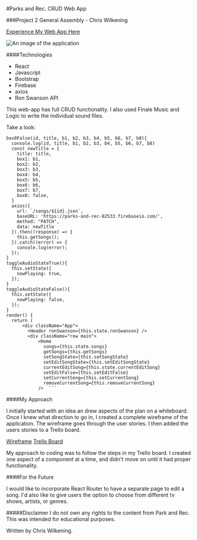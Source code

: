 #Parks and Rec. CRUD Web App

###Project 2 General Assembly - Chris Wilkening

[Experience My Web App Here](https://build-pdbedvjxzo.now.sh)

![An image of the application](http://i.imgur.com/nrpFkYJ.png)

####Technologies


- React
- Javascript
- Bootstrap
- Firebase
- axios
- Ron Swanson API

This web-app has full CRUD functionality. I also used Finale Music and Logic to write the individual sound files.

Take a look:

    box8False(id, title, b1, b2, b3, b4, b5, b6, b7, b8){
      console.log(id, title, b1, b2, b3, b4, b5, b6, b7, b8)
      const newTitle = {
        title: title,
        box1: b1,
        box2: b2,
        box3: b3,
        box4: b4,
        box5: b5,
        box6: b6,
        box7: b7,
        box8: false,
      }
      axios({
        url: `/songs/${id}.json`,
        baseURL: 'https://parks-and-rec-82533.firebaseio.com/',
        method: "PATCH",
        data: newTitle
      }).then((response) => {
        this.getSongs();
      }).catch((error) => {
        console.log(error);
      });
    }  
    toggleAudioStateTrue(){
      this.setState({
        nowPlaying: true,
      });
    }
    toggleAudioStateFalse(){
      this.setState({
        nowPlaying: false,
      });
    }  
    render() {
      return (
          <div className="App">
            <Header ronSwanson={this.state.ronSwanson} />
            <div className="row main">
                <Home
                  songs={this.state.songs}
                  getSongs={this.getSongs}
                  setSongState={this.setSongState}
                  setEditSongState={this.setEditSongState}
                  currentEditSong={this.state.currentEditSong}
                  setEditFalse={this.setEditFalse}
                  setCurrentSong={this.setCurrentSong}
                  removeCurrentSong={this.removeCurrentSong}
                />  ```

####My Approach

I initially started with an idea an drew aspects of the plan on a whiteboard. Once I knew what direction to go in, I created a complete wireframe of the application. The wireframe goes through the user stories. I then added the users stories to a Trello board.

[Wireframe](https://drive.google.com/drive/folders/0ByyiNgER-zrMU2ZLWC15eExRc0k?usp=sharing) 
[Trello Board](https://trello.com/b/02S9WJqv/parks-and-rec)

My approach to coding was to follow the steps in my Trello board. I created one aspect of a component at a time, and didn't move on until it had proper functionality.

####For the Future

I would like to incorporate React Router to have a separate page to edit a song. I'd also like to give users the option to choose from different tv shows, artists, or genres. 

#####Disclaimer
I do not own any rights to the content from Park and Rec. This was intended for educational purposes.

Written by Chris Wilkening.
